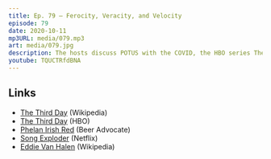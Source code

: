 ```yaml
---
title: Ep. 79 – Ferocity, Veracity, and Velocity 
episode: 79
date: 2020-10-11
mp3URL: media/079.mp3
art: media/079.jpg
description: The hosts discuss POTUS with the COVID, the HBO series The Third Day, the Harris – Pence VIP debate, who the hell is still undecided, Song Exploder on Netflix, and both have surprises with their wives, RIP Eddie Van Halen, and Erik's grandmother's 96th birthday.
youtube: TQUCTRfdBNA
---
```


## Links

- [The Third Day](https://en.wikipedia.org/wiki/The_Third_Day_(miniseries)) (Wikipedia)
- [The Third Day](https://www.hbo.com/the-third-day) (HBO)
- [Phelan Irish Red](https://www.beeradvocate.com/beer/profile/15205/67729/) (Beer Advocate)
- [Song Exploder](https://www.netflix.com/title/80992997) (Netflix)
- [Eddie Van Halen](https://en.wikipedia.org/wiki/Eddie_Van_Halen) (Wikipedia)